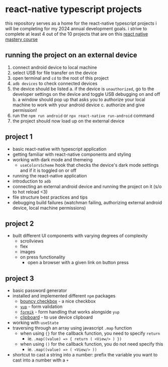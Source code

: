 # react-native typescript projects
this repository serves as a home for the react-native typescript projects i will be completing for my 2024 annual development goals. i strive to complete at least 4 out of the 10 projects that are on this [react native mastery course](https://www.youtube.com/watch?v=kGtEax1WQFg&list=PLRAV69dS1uWSjBBJ-egNNOd4mdblt1P4c&index=2)

## running the project on an external device
1. connect android device to local machine
2. select USB for file transfer on the device
3. open terminal and `cd` to the root of this project
4. `adb devices` to check connected devices
5. the device should be listed
  a. if the device is `unauthorized`, go to the developer settings on the device and toggle USB debugging on and off
  b. a window should pop up that asks you to authorize your local machine to work with your android device
  c. authorize and give permission!
6. run the `npm run android` or `npx react-native run-android` command
7. the project should now load up on the external device

## project 1
- basic react-native with typescript application
- getting familiar with react-native components and styling
- working with dark mode and themeing
  - `useColorsScheme` hook that checks the device's dark mode settings and if it is toggled on or off
- running the react-native application
- introduction to `adb`
- connecting an external android device and running the project on it (s/o to hot reload <3)
- file structure best practices and tips
- debugging build failures (watchman failing, authorizing external android device, local machine permissions)

## project 2
- built different UI components with varying degrees of complexity
  - scrollviews
  - flex
  - images
  - on press functionality
    - open a browser with a given link on button press

## project 3
- basic password generator
- installed and implemented different `npm` packages
  - [bouncy checkbox](https://www.npmjs.com/package/react-native-bouncy-checkbox) - a nice checkbox
  - [`yup`](https://www.npmjs.com/package/yup) - form validation
  - [`formik`](https://www.npmjs.com/package/formik) - form handling that works alongside `yup`
  - [clipboard](https://www.npmjs.com/package/@react-native-clipboard/clipboard) - to use device clipboard
- working with `useState`
- traversing through an array using javascript `.map` function
  - when using `{}` for the callback function, you need to specify `return`
    - ie. `.map((value) => { return ( <View/> ) })`
  - when using `()` for the callback function, you do not need specify this
    - ie. `.map((value) => ( <View/> ))`
- shortcut to cast a string into a number: prefix the variable you want to cast into a number with a `+`